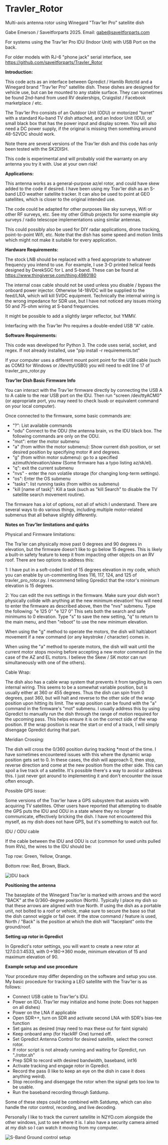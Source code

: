 # Travler_Rotor
Multi-axis antenna rotor using Winegard "Trav'ler Pro" satellite dish

Gabe Emerson / Saveitforparts 2025. Email: gabe@saveitforparts.com

For systems using the Trav'ler Pro IDU (Indoor Unit) with USB Port on the back. 

For older models with RJ-6 "phone jack" serial interface, see https://github.com/saveitforparts/Travler_Rotor

**Introduction:**

This code acts as an interface between Gpredict / Hamlib Rotctld and a Winegard brand "Trav'ler Pro" satellite dish. 
These dishes are designed for vehicle use, but can be mounted to any stable surface. They can sometimes be found
2nd-hand from used RV dealerships, Craigslist / Facebook marketplace / etc.

The Trav'ler Pro consists of an Outdoor Unit (ODU) or motorized "turret" with a standard Ku-band TV dish attached,
and an Indoor Unit (IDU), or small black box that has the power input and display screen. You will also need a DC power
supply, if the original is missing then something around 48-52VDC should work. 

Note there are several versions of the Trav'ler dish and this code has only been tested with the SK2DISH. 

This code is experimental and will probably void the warranty on any antenna you try it with. Use at your own risk! 



**Applications:**

This antenna works as a general-purpose az/el rotor, and could have skew added to the code if desired. I have been using
my Trav'ler dish as an S-band LEO weather satellite tracker. It can also be used to point at GEO satellites, which is closer
to the original intended use. 

The code could be adapted for other purposes like sky surveys, Wifi or other RF surveys, etc. See my other Github projects
for some example sky surveys / radio telescope implementations using similar antennas. 

This could possibly also be used for DIY radar applications, drone tracking, point-to-point Wifi, etc. Note that the dish
has some speed and motion limits which might not make it suitable for every application. 

**Hardware Requirements:**

The stock LNB should be replaced with a feed appropriate to whatever frequency you intend to use. For example, I use 3-D 
printed helical feeds designed by DerekSGC for L and S-band. These can be found at https://www.thingiverse.com/thing:4980180


The internal coax cable should not be used unless you disable / bypass the onboard power injector. Otherwise 14-18VDC will
be supplied to the feed/LNA, which will kill 5VDC equipment. Technically the internal wiring is the wrong impedance for SDR use,
but I have not noticed any issues mixing 50 and 75-ohm wiring at S-band frequencies. 

It might be possible to add a slightly larger reflector, but YMMV. 

Interfacing with the Trav'ler Pro requires a double-ended USB "A" cable. 


**Software Requirements:**

This code was developed for Python 3. The code uses serial, socket, and regex. If not already installed, use "pip install -r 
requirements.txt"

If your computer uses a different mount point point for the USB cable (such as COM3 for Windows or /dev/ttyUSB0) 
you will need to edit line 17 of travler_pro_rotor.py

**Trav'ler Dish Basic Firmware Info**

You can interact with the Trav'ler firmware directly by connecting the USB A to A cable to the rear USB port on the 
IDU. Then run "screen /dev/ttyACM0" (or appropriate port, you may need to check lsusb or equivalent command on your
local computer). 

Once connected to the firmware, some basic commands are:
- "?": List available commands
- "odu" Connect to the ODU (the antenna brain, vs the IDU black box. The following commands are only on the ODU.
- "mot": enter the motor submenu
- "a" (from within the motor submenu): Show current dish position, or set desired position by specifying motor # and degrees. 
- "g" (from within motor submenu): go to a specified azimuth/elevation/skew (Some firmware has a typo listing az/sk/el). 
- "q": exit the current submenu
- "nvs" - enter the non volatile storage (for changing long-term settings).
- "os": Enter the OS submenu
- "tasks": list running tasks (from within os submenu)
- "kill [name of task]": Kill a task (such as "kill Search" to disable the TV satellite search movement routine). 

The firmware has a lot of options, not all of which I understand. There are several ways to do various things, including
multiple motor-related submenus that all behave slightly differently. 


**Notes on Trav'ler limitations and quirks**

Physical and Firmware limitations:

The Tra'ler can physically move past 0 degrees and 90 degrees in elevation, but the firmware doesn't like to go below 15 
degrees. This is likely a built-in safety feature to keep it from impacting other objects on an RV roof. There are two
options to address this:

1: I have put in a soft-coded limit of 15 degrees elevation in my code, which you can enable by un-commenting lines 116,
117, 124, and 125 of travler_pro_rotor.py. I recommend telling Gpredict that the rotor's minimum elevation is 15 degrees.

2: You can edit the nvs settings in the firmware. Make sure your dish won't physically collide with anything at the new
minimum elevation! You will need to enter the firmware as described above, then the "nvs" submenu. Type the following:
"e 125 0"
"e 127 0"
This sets both the search and safe minimums to 0 elevation. Type "s" to save the new setting, "q" to return to the main
menu, and then "reboot" to use the new minimum elevation. 

When using the "g" method to operate the motors, the dish will halt/abort movement if a new command (or any keystroke / 
character) comes in. 

When using the "a" method to operate motors, the dish will wait until the current motor stops moving before accepting a new 
motor command (in the case of the AZ and EL motors. I believe the Skew / SK motor can run simultaneously with one
of the others).  


Cable Wrap:

The dish also has a cable wrap system that prevents it from tangling its own internal wiring. This seems to be a somewhat 
variable position, but is usually either at 360 or 455 degrees. Thus the dish can spin from 0 degrees, past 360, but will halt 
and reverse to the other side of the wrap position upon hitting its limit. The wrap position can be found with the "a" command
in the firmware's "mot" submenu. I usually address this by using Gpredict to manually run the dish through the range of motion
required for the upcoming pass. This helps ensure it is on the correct side of the wrap position. If the wrap position is near
the start or end of a track, I will simply disengage Gpredict during that part. 

Meridian Crossing:

The dish will cross the 0/360 position during tracking *most of the time. I have sometimes encountered issues with this where 
the dynamic wrap position gets set to 0. In these cases, the dish will approach 0, then stop, reverse direction and come at 
the new position from the other side. This can spoil a live track of a satellite. It's possible there's a way to avoid or
address this. I just never got around to implementing it and don't encounter the issue often enough. 

Possible GPS issue:

Some versions of the Trav'ler have a GPS subsystem that assists with acquiring TV satellites. Other users have reported that
attempting to disable the GPS puts the IDU and ODU in a state where they no longer communicate, effectively bricking the dish.
I have not encountered this myself, as my dish does not have GPS, but it's something to watch out for. 

IDU / ODU cable

If the cable between the IDU and ODU is cut (common for used units pulled from RVs), the wires to the IDU should be:

Top row: Green, Yellow, Orange.

Bottom row: Red, Brown, Black. 

![IDU back](images/idu.jpg?raw=true "Indoor Unit (IDU)")


**Positioning the antenna**

The baseplate of the Winegard Trav'ler is marked with arrows and the word "BACK" at the 0/360-degree position (North). 
Typically I place my dish so that these arrows are aligned with true North. If using the dish as a portable unit, not bolted
to a roof or vehicle, make sure to secure the base so that the dish cannot wiggle or fall over. 
If the stow command / feature is used, North / "Back" is the position at which the dish will "faceplant" onto the ground/roof. 

**Setting up rotor in Gpredict**

In Gpredict's rotor settings, you will want to create a new rotor at 127.0.0.1:4533, with 0->180->360 mode, minimum elevation
of 15 and maximum elevation of 90. 

**Example setup and use procedure**

Your procedure may differ depending on the software and setup you use. My basic procedure for tracking a LEO satellite with
the Trav'ler is as follows:

- Connect USB cable to Trav'ler's IDU.
- Power on IDU. Trav'ler may initialize and home (note: Does not happen on all dishes)
- Power on the LNA if applicable
- Open SDR++, turn on SDR and activate second LNA with SDR's bias-tee function
- Set gains as desired (may need to max these out for faint signals)
- Keep onboard amp (for HackRF One) turned off. 
- Set Gpredict Antenna Control for desired satellite, select the correct rotor. 
- If rotor script is not already running and waiting for Gpredict, run "./rotor.sh"
- Prep SDR to record with desired bandwidth, baseband, int16
- Activate tracking and engage rotor in Gpredict. 
- Record the pass (I like to keep an eye on the dish in case it does anything weird). 
- Stop recording and disengage the rotor when the signal gets too low to be usable. 
- Run the baseband recording through Satdump. 

Some of these steps could be combined with Satdump, which can also handle the rotor control, recording, and live decoding. 

Personally I like to track the current satellite in N2YO.com alongside the other windows, just to see where it is. I 
also have a security camera aimed at my dish so I can watch it moving from my computer. 

![S-Band Ground control setup](images/ground_control.jpg?raw=true "Ground control setup")




  
